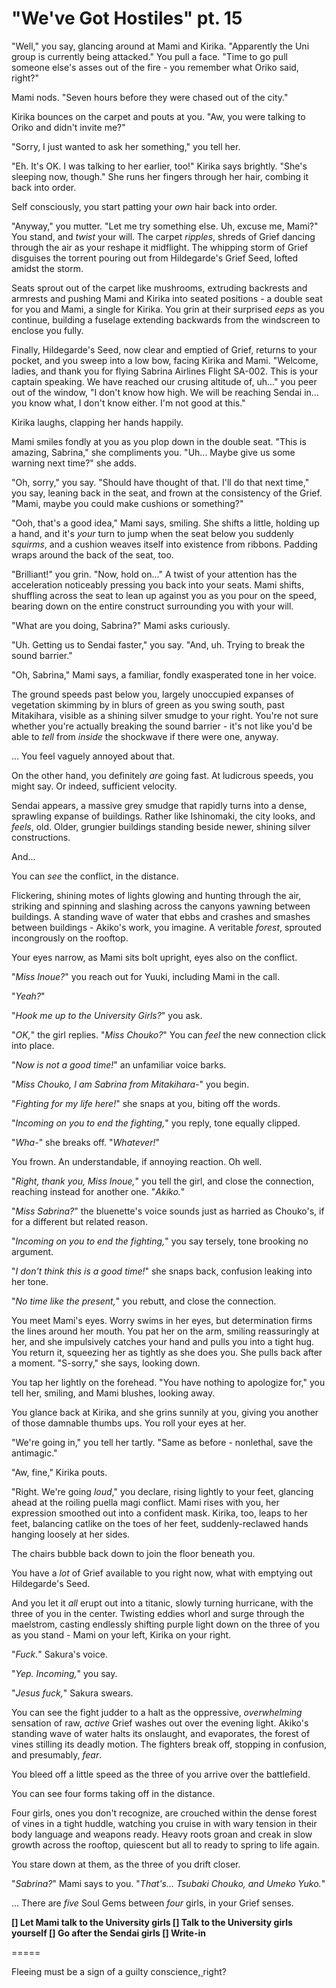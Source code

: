# "We've Got Hostiles" pt. 15

"Well," you say, glancing around at Mami and Kirika. "Apparently the Uni group is currently being attacked." You pull a face. "Time to go pull someone else's asses out of the fire - you remember what Oriko said, right?"

Mami nods. "Seven hours before they were chased out of the city."

Kirika bounces on the carpet and pouts at you. "Aw, you were talking to Oriko and didn't invite me?"

"Sorry, I just wanted to ask her something," you tell her.

"Eh. It's OK. I was talking to her earlier, too!" Kirika says brightly. "She's sleeping now, though." She runs her fingers through her hair, combing it back into order.

Self consciously, you start patting your *own* hair back into order.

"Anyway," you mutter. "Let me try something else. Uh, excuse me, Mami?" You stand, and *twist* your will. The carpet *ripples*, shreds of Grief dancing through the air as your reshape it midflight. The whipping storm of Grief disguises the torrent pouring out from Hildegarde's Grief Seed, lofted amidst the storm.

Seats sprout out of the carpet like mushrooms, extruding backrests and armrests and pushing Mami and Kirika into seated positions - a double seat for you and Mami, a single for Kirika. You grin at their surprised *eeps* as you continue, building a fuselage extending backwards from the windscreen to enclose you fully.

Finally, Hildegarde's Seed, now clear and emptied of Grief, returns to your pocket, and you sweep into a low bow, facing Kirika and Mami. "Welcome, ladies, and thank you for flying Sabrina Airlines Flight SA-002. This is your captain speaking. We have reached our crusing altitude of, uh..." you peer out of the window, "I don't know how high. We will be reaching Sendai in... you know what, I don't know either. I'm not good at this."

Kirika laughs, clapping her hands happily.

Mami smiles fondly at you as you plop down in the double seat. "This is amazing, Sabrina," she compliments you. "Uh... Maybe give us some warning next time?" she adds.

"Oh, sorry," you say. "Should have thought of that. I'll do that next time," you say, leaning back in the seat, and frown at the consistency of the Grief. "Mami, maybe you could make cushions or something?"

"Ooh, that's a good idea," Mami says, smiling. She shifts a little, holding up a hand, and it's *your* turn to jump when the seat below you suddenly *squirms*, and a cushion weaves itself into existence from ribbons. Padding wraps around the back of the seat, too.

"Brilliant!" you grin. "Now, hold on..." A twist of your attention has the acceleration noticeably pressing you back into your seats. Mami shifts, shuffling across the seat to lean up against you as you pour on the speed, bearing down on the entire construct surrounding you with your will.

"What are you doing, Sabrina?" Mami asks curiously.

"Uh. Getting us to Sendai faster," you say. "And, uh. Trying to break the sound barrier."

"Oh, Sabrina," Mami says, a familiar, fondly exasperated tone in her voice.

The ground speeds past below you, largely unoccupied expanses of vegetation skimming by in blurs of green as you swing south, past Mitakihara, visible as a shining silver smudge to your right. You're not sure whether you're actually breaking the sound barrier - it's not like you'd be able to *tell* from *inside* the shockwave if there were one, anyway.

... You feel vaguely annoyed about that.

On the other hand, you definitely *are* going fast. At ludicrous speeds, you might say. Or indeed, sufficient velocity.

Sendai appears, a massive grey smudge that rapidly turns into a dense, sprawling expanse of buildings. Rather like Ishinomaki, the city looks, and *feels*, old. Older, grungier buildings standing beside newer, shining silver constructions.

And...

You can *see* the conflict, in the distance.

Flickering, shining motes of lights glowing and hunting through the air, striking and spinning and slashing across the canyons yawning between buildings. A standing wave of water that ebbs and crashes and smashes between buildings - Akiko's work, you imagine. A veritable *forest*, sprouted incongrously on the rooftop.

Your eyes narrow, as Mami sits bolt upright, eyes also on the conflict.

"*Miss Inoue?*" you reach out for Yuuki, including Mami in the call.

"*Yeah?*"

"*Hook me up to the University Girls?*" you ask.

"*OK,*" the girl replies. "*Miss Chouko?*" You can *feel* the new connection click into place.

"*Now is not a good time!*" an unfamiliar voice barks.

"*Miss Chouko, I am Sabrina from Mitakihara-*" you begin.

"*Fighting for my life here!*" she snaps at you, biting off the words.

"*Incoming on you to end the fighting,*" you reply, tone equally clipped.

"*Wha-*" she breaks off. "*Whatever!*"

You frown. An understandable, if annoying reaction. Oh well.

"*Right, thank you, Miss Inoue,*" you tell the girl, and close the connection, reaching instead for another one. "*Akiko.*"

"*Miss Sabrina?*" the bluenette's voice sounds just as harried as Chouko's, if for a different but related reason.

"*Incoming on you to end the fighting,*" you say tersely, tone brooking no argument.

"*I don't think this is a good time!*" she snaps back, confusion leaking into her tone.

"*No time like the present,*" you rebutt, and close the connection.

You meet Mami's eyes. Worry swims in her eyes, but determination firms the lines around her mouth. You pat her on the arm, smiling reassuringly at her, and she impulsively catches your hand and pulls you into a tight hug. You return it, squeezing her as tightly as she does you. She pulls back after a moment. "S-sorry," she says, looking down.

You tap her lightly on the forehead. "You have nothing to apologize for," you tell her, smiling, and Mami blushes, looking away.

You glance back at Kirika, and she grins sunnily at you, giving you another of those damnable thumbs ups. You roll your eyes at her.

"We're going in," you tell her tartly. "Same as before - nonlethal, save the antimagic."

"Aw, fine," Kirika pouts.

"Right. We're going *loud*," you declare, rising lightly to your feet, glancing ahead at the roiling puella magi conflict. Mami rises with you, her expression smoothed out into a confident mask. Kirika, too, leaps to her feet, balancing catlike on the toes of her feet, suddenly-reclawed hands hanging loosely at her sides.

The chairs bubble back down to join the floor beneath you.

You have a *lot* of Grief available to you right now, what with emptying out Hildegarde's Seed.

And you let it *all* erupt out into a titanic, slowly turning hurricane, with the three of you in the center. Twisting eddies whorl and surge through the maelstrom, casting endlessly shifting purple light down on the three of you as you stand - Mami on your left, Kirika on your right.

"*Fuck.*" Sakura's voice.

"*Yep. Incoming,*" you say.

"*Jesus fuck,*" Sakura swears.

You can see the fight judder to a halt as the oppressive, *overwhelming* sensation of raw, *active* Grief washes out over the evening light. Akiko's standing wave of water halts its onslaught, and evaporates, the forest of vines stilling its deadly motion. The fighters break off, stopping in confusion, and presumably, *fear*.

You bleed off a little speed as the three of you arrive over the battlefield.

You can see four forms taking off in the distance.

Four girls, ones you don't recognize, are crouched within the dense forest of vines in a tight huddle, watching you cruise in with wary tension in their body language and weapons ready. Heavy roots groan and creak in slow growth across the rooftop, quiescent but all to ready to spring to life again.

You stare down at them, as the three of you drift closer.

"*Sabrina?*" Mami says to you. "*That's... Tsubaki Chouko, and Umeko Yuko.*"

... There are *five* Soul Gems between *four* girls, in your Grief senses.

**\[] Let Mami talk to the University girls
\[] Talk to the University girls yourself
\[] Go after the Sendai girls
\[] Write-in**

\=====​

Fleeing must be a sign of a guilty conscience,[ ](<http://Tsubaki Chouko is the leader of her little group of friends, even if she doesn't much feel like it, most days. Not since Chika died. Not since Fukui left.\\\Hard won experience and instinct screams at her to dodge. Her wings, delicate and shimmering like those of the butterfly she's named after, hurl her backwards, just in time for that damnable Tachibana to smash a kick into the rooftop, shattering and kicking up shards of concrete. Chouko spins to present the edge of one wing, and flickering shards of crystal lash out in a wave that chews through more concrete in the wake of a teleporter no longer there.\\\She throws herself backwards off the roof, buying time with a few meter's of height.\\\On the next rooftop over, a shrieking torrent of paper rips forward, winding and weaving around grasping tendrils studded with rosethorns. They'd made so many jokes about the tentacles, and yet, here she was. Here \[i]they\[/i] were; Suzuki Haru, plant maestro, fighting back to back with her sister, Rei, in the middle of a raging forest of dense, knotted plants and living paper swarms hunting through the air.\\\They're holding their own against Hamasaki and Tamiko, anyway. In the face of it, water and Tamiko's absurd forcefields might seem to overmatch plants and paper... but teamwork answered for a lot, dense oak weathering the pounding of gravity fueled strikes and slicing paper weaving around the iridescent octagons of Tamiko.\\\A figure blurs into existence as Tachibana tries for a hit on the Suzuki sisters, only to be rebuffed with vinyl tendrils whipping around her katana and forcing her back. The teleporter blurs away again.\\\Chouko calls one of her scepters to her hand. It snaps up as she rotates through the air, letting her magic blaze forth in prismatic flickers of light that slash towards Tamiko. The girl answers with another iridescent barrier that effortlessly absorbs the deadly bursts.\\\\"\[i]Got her,\[/i]" a quiet voice in her mind. A familiar one - Yuko, unlike that odd one relayed to her by Inoue. What did that girl even \[i]mean\[/i]?\\\\"\[i]Great,\[/i]" Chouko replies, absorbing a landing on the next roof over with bent knees. Minami, just over there, messy, slate grey hair over her equally drab, grey outfit. A vicious, swiping blow with her scepter is met by a mace. Sparks fly as it becomes a contest of strength, until Minami's eyes flash and Chouko dances aside to avoid the blast of gravity.\\\A heavy \[i]crack\[/i], and Minami's head snaps forward sharply. Her neck bends with a horrid, cracking noise, and Chouko's eyes go wide in horror.\\\A girl shimmers into view - Yuko, looking equally horrified.\\\And Minami staggers to the side, legs wobbly, but still working. Head still hanging limply at an unnatural angle.\\\Chouko bullrushes the girl, bodychecking her. Yuko, sensing her intention, helps, grabbing the disoriented gravity controller.\\\And they throw her off the roof.\\\Equal parts horror and triumph surges through Chouko as Minami's body tumbles limply off the edge. \[i]She'll be fine\[/i], she tells herself.\\\And then->)right?
